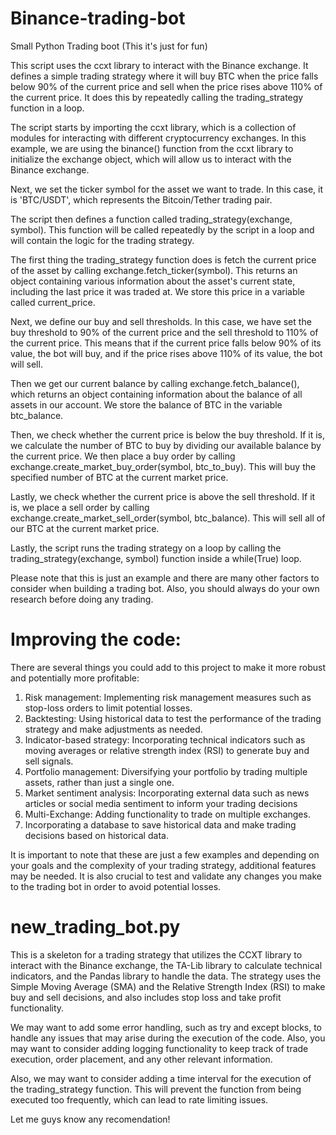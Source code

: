 # Binance-trading-bot
Small Python Trading boot
(This it's just for fun)

This script uses the ccxt library to interact with the Binance exchange. It defines a simple trading strategy where it will buy BTC when the price falls below 90% of the current price and sell when the price rises above 110% of the current price. It does this by repeatedly calling the trading_strategy function in a loop.

The script starts by importing the ccxt library, which is a collection of modules for interacting with different cryptocurrency exchanges. In this example, we are using the binance() function from the ccxt library to initialize the exchange object, which will allow us to interact with the Binance exchange.

Next, we set the ticker symbol for the asset we want to trade. In this case, it is 'BTC/USDT', which represents the Bitcoin/Tether trading pair.

The script then defines a function called trading_strategy(exchange, symbol). This function will be called repeatedly by the script in a loop and will contain the logic for the trading strategy.

The first thing the trading_strategy function does is fetch the current price of the asset by calling exchange.fetch_ticker(symbol). This returns an object containing various information about the asset's current state, including the last price it was traded at. We store this price in a variable called current_price.

Next, we define our buy and sell thresholds. In this case, we have set the buy threshold to 90% of the current price and the sell threshold to 110% of the current price. This means that if the current price falls below 90% of its value, the bot will buy, and if the price rises above 110% of its value, the bot will sell.

Then we get our current balance by calling exchange.fetch_balance(), which returns an object containing information about the balance of all assets in our account. We store the balance of BTC in the variable btc_balance.

Then, we check whether the current price is below the buy threshold. If it is, we calculate the number of BTC to buy by dividing our available balance by the current price. We then place a buy order by calling exchange.create_market_buy_order(symbol, btc_to_buy). This will buy the specified number of BTC at the current market price.

Lastly, we check whether the current price is above the sell threshold. If it is, we place a sell order by calling exchange.create_market_sell_order(symbol, btc_balance). This will sell all of our BTC at the current market price.

Lastly, the script runs the trading strategy on a loop by calling the trading_strategy(exchange, symbol) function inside a while(True) loop.

Please note that this is just an example and there are many other factors to consider when building a trading bot. Also, you should always do your own research before doing any trading.

# Improving the code: 
There are several things you could add to this project to make it more robust and potentially more profitable:
1. Risk management: Implementing risk management measures such as stop-loss orders to limit potential losses.
2. Backtesting: Using historical data to test the performance of the trading strategy and make adjustments as needed.
3. Indicator-based strategy: Incorporating technical indicators such as moving averages or relative strength index (RSI) to generate buy and sell signals.
4. Portfolio management: Diversifying your portfolio by trading multiple assets, rather than just a single one.
5. Market sentiment analysis: Incorporating external data such as news articles or social media sentiment to inform your trading decisions
6. Multi-Exchange: Adding functionality to trade on multiple exchanges.
7. Incorporating a database to save historical data and make trading decisions based on historical data.

It is important to note that these are just a few examples and depending on your goals and the complexity of your trading strategy, additional features may be needed. It is also crucial to test and validate any changes you make to the trading bot in order to avoid potential losses.

# new_trading_bot.py

This is a skeleton for a trading strategy that utilizes the CCXT library to interact with the Binance exchange, the TA-Lib library to calculate technical indicators, and the Pandas library to handle the data. The strategy uses the Simple Moving Average (SMA) and the Relative Strength Index (RSI) to make buy and sell decisions, and also includes stop loss and take profit functionality.

We may want to add some error handling, such as try and except blocks, to handle any issues that may arise during the execution of the code. Also, you may want to consider adding logging functionality to keep track of trade execution, order placement, and any other relevant information.

Also, we may want to consider adding a time interval for the execution of the trading_strategy function. This will prevent the function from being executed too frequently, which can lead to rate limiting issues.

Let me guys know any recomendation!
